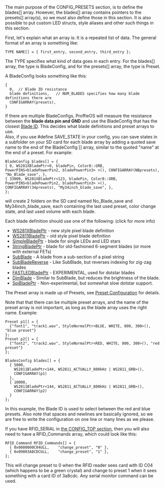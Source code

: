 The main purpose of the CONFIG_PRESETS section, is to define the blades[] array. However, the blades[] array contains pointers to the presets[] array(s), so we must also define those in this section. It is also possible to put custom LED structs, style aliases and other such things in this section.

First, let's explain what an array is: It is a repeated list of data. The general format of an array is something like:

    TYPE NAME[] = { first_entry, second_entry, third_entry };

The TYPE specifies what kind of data goes in each entry. For the blades[] array, the type is BladeConfig, and for the presets[] array, the type is Preset.

A BladeConfig looks something like this:

    {
      0,  // Blade ID resistance
      blade definitions,   // NUM_BLADES specifies how many blade definitions there are
      CONFIGARRAY(presets),
    }

If there are multiple BladeConfigs, ProffieOS will measure the resistance between the **blade data pin and GND** and use the BladeConfig that has the closest [Blade ID](blade-id.md). This decides what blade definitions and preset arrays to use.<br/>
Also, if you use #define SAVE_STATE in your config, you can save states in a subfolder on your SD card for each blade array by adding a quoted save name to the end of the BladeConfig [] array, similar to the quoted "name" at the end of a preset.  For example:

    BladeConfig blades[] = {
    { 0, WS281XBladePtr<0, bladePin, Color8::GRB, PowerPINS<bladePowerPin2, bladePowerPin3> >(), CONFIGARRAY(NBpresets), 
    "No_Blade_save", },
    { 33000, WS281XBladePtr<123, bladePin, Color8::GRB, PowerPINS<bladePowerPin2, bladePowerPin3> >(), 
    CONFIGARRAY(34presets), "My34inch_blade_save", },
    };

will create 2 folders on the SD card named No_Blade_save and My34inch_blade_save, each containing the last used preset, color change state, and last used volume with each blade.

Each blade definition should use one of the following: (click for more info)

* [WS281XBladePtr](blades/ws281xbladeptr.md) - new style pixel blade definition
* [WS2811BladePtr](blades/ws2811bladeptr.md) - old style pixel blade definition
* [SimpleBladePtr](blades/simplebladeptr.md) - blade for single LEDs and LED stars
* [StringBladePtr](blades/stringbladeptr.md) - blade for old-fashioned 6-segment blades (or more with external FETs)
* [SubBlade](blades/subblade.md) - A blade from a sub-section of a pixel string
* [SubBladeReverse](blades/subbladereverse.md) - Like SubBlade, but reverses indexing for zig-zag blades
* [FASTLEDBladePtr](blades/fastledbladeptr.md) - EXPERIMENTAL, used for dotstar blades
* [DimBlade](blades/dimblade.md) - Similar to SubBlade, but reduces the brightness of the blade.
* [SpiBladePtr](blades/spibladeptr.md) - Non-experimental, but somewhat slow dotstar support.

The Preset array is made up of Presets, see [Preset Configuration](preset-configuration.md) for details.

Note that that there can be multiple preset arrays, and the name of the preset array is not important, as long as the blade array uses the right name. Example:

    Preset p1[] = {
      {"font1", "track1.wav", StyleNormalPtr<BLUE, WHITE, 800, 300>(), "blue preset"}
    };
    Preset p2[] = {
      {"font2", "track2.wav", StyleNormalPtr<RED, WHITE, 800, 300>(), "red preset"}
    };   

    BladesConfig blades[] = {
      { 5000,
        WS2811BladePtr<144, WS2811_ACTUALLY_800kHz | WS2811_GRB>(),
        CONFIGARRAY(p1)
      },
      { 10000,
        WS2811BladePtr<144, WS2811_ACTUALLY_800kHz | WS2811_GRB>(),
        CONFIGARRAY(p2)
      }
    };

In this example, the Blade ID is used to select between the red and blue presets.  Also note that spaces and newlines are basically ignored, so we are free to write the configuration on one line or many lines as we please.

If you have RFID_SERIAL in [the CONFIG_TOP section](the-config_top-section.md), then you will also need to have a RFID_Commands array, which could look like this:

    RFID_Command RFID_Commands[] = {
      { 0x0000000C04ULL,    "change_preset", "0" },
      { 0x09003A8CDCULL,    "change_preset", "1" },
    };

This will change preset to 0 when the RFID reader sees card with ID C04 (which happens to be a green crystal) and change to preset 1 when it sees something with a card ID of 3a8cdc. Any serial monitor command can be used.


